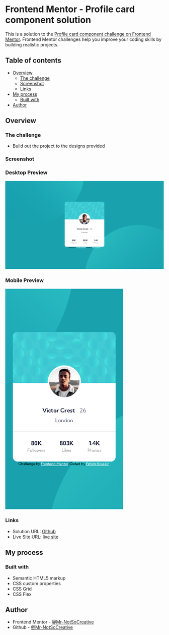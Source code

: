 # Frontend Mentor - Profile card component solution

This is a solution to the [Profile card component challenge on Frontend Mentor](https://www.frontendmentor.io/challenges/profile-card-component-cfArpWshJ). Frontend Mentor challenges help you improve your coding skills by building realistic projects.

## Table of contents

- [Overview](#overview)
  - [The challenge](#the-challenge)
  - [Screenshot](#screenshot)
  - [Links](#links)
- [My process](#my-process)
  - [Built with](#built-with)
- [Author](#author)

## Overview

### The challenge

- Build out the project to the designs provided

### Screenshot

### Desktop Preview

![img.png](./images/Screenshot-desktop.png)

### Mobile Preview

![img.png](./images/Screenshot-mobile.png)

### Links

- Solution URL: [Github](#)
- Live Site URL: [live site](https://your-live-site-url.com)

## My process

### Built with

- Semantic HTML5 markup
- CSS custom properties
- CSS Grid
- CSS Flex

## Author

- Frontend Mentor - [@Mr-NotSoCreative](https://www.frontendmentor.io/profile/Mr-NotSoCreative)
- Github - [@Mr-NotSoCreative](https://github.com/Mr-NotSoCreative)
